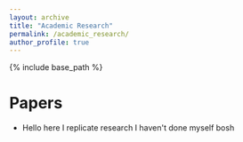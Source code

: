 ```yaml
---
layout: archive
title: "Academic Research"
permalink: /academic_research/
author_profile: true
---
```


{% include base_path %}

Papers
======
* Hello here I replicate research I haven't done myself bosh


